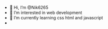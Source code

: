 - 👋 Hi, I’m @Nik6265
- 👀 I’m interested in web development
- 🌱 I’m currently learning css html and javascript
- 

